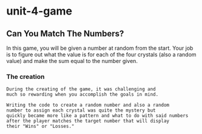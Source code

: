 # unit-4-game

## Can You Match The Numbers?
  In this game, you will be given a number at random from
  the start. Your job is to figure out what the value is 
  for each of the four crystals (also a random value) and 
  make the sum equal to the number given.
  
  ### The creation
  
    During the creating of the game, it was challenging and 
    much so rewarding when you accomplish the goals in mind.
    
    Writing the code to create a random number and also a random 
    number to assign each crystal was quite the mystery but 
    quickly became more like a pattern and what to do with said numbers
    after the player matches the target number that will display
    their "Wins" or "Losses."
